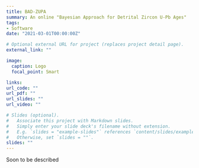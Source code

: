 ```yaml
---
title: BAD-ZUPA
summary: An online "Bayesian Approach for Detrital Zircon U-Pb Ages"
tags:
- Software
date: "2021-03-01T00:00:00Z"

# Optional external URL for project (replaces project detail page).
external_link: ""

image:
  caption: Logo
  focal_point: Smart

links:
url_code: ""
url_pdf: ""
url_slides: ""
url_video: ""

# Slides (optional).
#   Associate this project with Markdown slides.
#   Simply enter your slide deck's filename without extension.
#   E.g. `slides = "example-slides"` references `content/slides/example-slides.md`.
#   Otherwise, set `slides = ""`.
slides: ""
---
```


Soon to be described